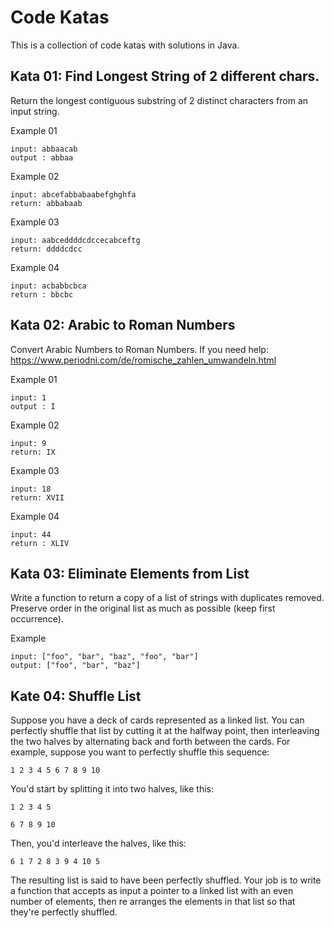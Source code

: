 # Code Katas

This is a collection of code katas with solutions in Java.

## Kata 01: Find Longest String of 2 different chars. 

Return the longest contiguous substring of 2 distinct characters from an input string.

Example 01
```
input: abbaacab
output : abbaa
```

Example 02
```
input: abcefabbabaabefghghfa 
return: abbabaab
```

Example 03
```
input: aabceddddcdccecabceftg 
return: ddddcdcc
```

Example 04
```
input: acbabbcbca 
return : bbcbc
````


## Kata 02: Arabic to Roman Numbers

Convert Arabic Numbers to Roman Numbers. If you need help: https://www.periodni.com/de/romische_zahlen_umwandeln.html

Example 01
```
input: 1
output : I
```

Example 02
```
input: 9 
return: IX
```

Example 03
```
input: 18 
return: XVII
```

Example 04
```
input: 44 
return : XLIV
````

## Kata 03: Eliminate Elements from List

Write a function to return a copy of a list of strings with duplicates removed. Preserve order in the original list as 
much as possible (keep first occurrence).

Example
```
input: ["foo", "bar", "baz", "foo", "bar"]
output: ["foo", "bar", "baz"]
```

## Kate 04: Shuffle List

Suppose you have a deck of cards represented as a linked list. You can perfectly shuffle that list by cutting it at the 
halfway point, then interleaving the two halves by alternating back and forth between the cards. For example, suppose 
you want to perfectly shuffle this sequence:
```
1 2 3 4 5 6 7 8 9 10
```

You'd start by splitting it into two halves, like this:
```
1 2 3 4 5 
```
```
6 7 8 9 10
```
Then, you'd interleave the halves, like this:
```
6 1 7 2 8 3 9 4 10 5
```
The resulting list is said to have been perfectly shuffled. Your job is to write a function that accepts as input a 
pointer to a linked list with an even number of elements, then re­ arranges the elements in that list so that they're 
perfectly shuffled.

